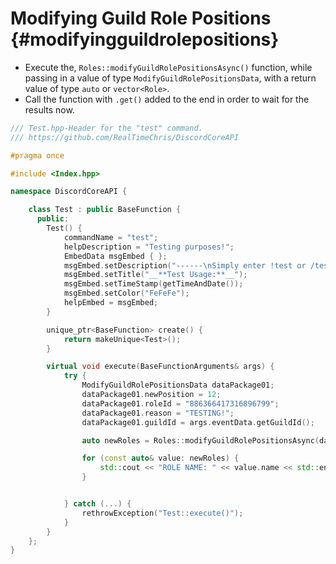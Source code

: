 Modifying Guild Role Positions {#modifyingguildrolepositions}
============
- Execute the, `Roles::modifyGuildRolePositionsAsync()` function, while passing in a value of type `ModifyGuildRolePositionsData`, with a return value of type `auto` or `vector<Role>`.
- Call the function with `.get()` added to the end in order to wait for the results now.

```cpp
/// Test.hpp-Header for the "test" command.
/// https://github.com/RealTimeChris/DiscordCoreAPI

#pragma once

#include <Index.hpp>

namespace DiscordCoreAPI {

	class Test : public BaseFunction {
	  public:
		Test() {
			commandName = "test";
			helpDescription = "Testing purposes!";
			EmbedData msgEmbed { };
			msgEmbed.setDescription("------\nSimply enter !test or /test!\n------");
			msgEmbed.setTitle("__**Test Usage:**__");
			msgEmbed.setTimeStamp(getTimeAndDate());
			msgEmbed.setColor("FeFeFe");
			helpEmbed = msgEmbed;
		}

		unique_ptr<BaseFunction> create() {
			return makeUnique<Test>();
		}

		virtual void execute(BaseFunctionArguments& args) {
			try {
				ModifyGuildRolePositionsData dataPackage01;
				dataPackage01.newPosition = 12;
				dataPackage01.roleId = "886366417316896799";
				dataPackage01.reason = "TESTING!";
				dataPackage01.guildId = args.eventData.getGuildId();

				auto newRoles = Roles::modifyGuildRolePositionsAsync(dataPackage01).get();

				for (const auto& value: newRoles) {
					std::cout << "ROLE NAME: " << value.name << std::endl;
				}


			} catch (...) {
				rethrowException("Test::execute()");
			}
		}
	};
}


```

